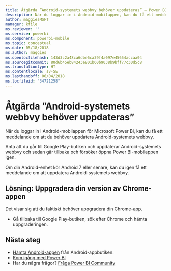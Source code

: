 ```yaml
---
title: Åtgärda ”Android-systemets webbvy behöver uppdateras” – Power BI
description: När du loggar in i Android-mobilappen, kan du få ett meddelande om att du behöver uppdatera Android-systemets webbvy.
author: maggiesMSFT
manager: kfile
ms.reviewer: ''
ms.service: powerbi
ms.component: powerbi-mobile
ms.topic: conceptual
ms.date: 05/18/2018
ms.author: maggies
ms.openlocfilehash: 143d3c2a48ca6dbe6ca39f4a097e45654accaa04
ms.sourcegitcommit: 80d6b45eb84243e801b60b9038b9bff77c30d5c8
ms.translationtype: HT
ms.contentlocale: sv-SE
ms.lasthandoff: 06/04/2018
ms.locfileid: "34721258"
---
```

# <a name="fixing-need-to-update-android-system-webview"></a>Åtgärda ”Android-systemets webbvy behöver uppdateras”
När du loggar in i Android-mobilappen för Microsoft Power Bi, kan du få ett meddelande om att du behöver uppdatera Android-systemets webbvy. 

Anta att du går till Google Play-butiken och uppdaterar Android-systemets webbvy och sedan går tillbaka och försöker öppna Power BI-mobilappen igen. 

Om din Android-enhet kör Android 7 eller senare, kan du igen få ett meddelande om att uppdatera Android-systemets webbvy. 

## <a name="solution-upgrade-your-version-of-the-chrome-app"></a>Lösning: Uppgradera din version av Chrome-appen
Det visar sig att du faktiskt behöver uppgradera din Chrome-app. 

* Gå tillbaka till Google Play-butiken, sök efter Chrome och hämta uppgraderingen.

## <a name="next-steps"></a>Nästa steg
* [Hämta Android-appen](http://go.microsoft.com/fwlink/?LinkID=544867) från Android-appbutiken.
* [Kom igång med Power BI](service-get-started.md)
* Har du några frågor? [Fråga Power BI Community](http://community.powerbi.com/)

